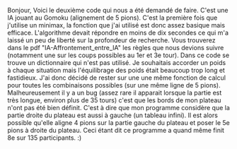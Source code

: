Bonjour,
Voici le deuxième code qui nous a été demandé de faire.
C'est une IA jouant au Gomoku (alignement de 5 pions).
C'est la première fois que j'utilise un minimax, la fonction que j'ai utilisé est donc assez basique mais efficace.
L'algorithme devait répondre en moins de dix secondes ce qui m'a laissé un peu de liberté sur la profondeur de recherche.
Vous trouverez dans le pdf "IA-Affrontement_entre_IA" les règles que nous devions suivre (notamment une sur les coups possibles au 1er et 3e tour).
Dans ce code se trouve un dictionnaire qui n'est pas utilisé. Je souhaitais accorder un poids à chaque situation mais l'équilibrage des poids était beaucoup trop long et fastidieux.
J'ai donc décidé de rester sur une une même fonction de calcul pour toutes les combinaisons possibles (sur une même ligne de 5 pions).
Malheureusement il y a un bug (assez rare il apparait lorsque la partie est très longue, environ plus de 35 tours) c'est que les bords de mon plateau n'ont pas été bien définit. C'est à dire que mon programme considère que la partie droite du plateau est aussi à gauche (un tableau infini).
Il est alors possible qu'elle aligne 4 pions sur la partie gauche du plateau et poser le 5e pions à droite du plateau.
Ceci étant dit ce programme a quand même finit 8e sur 135 participants. :)
